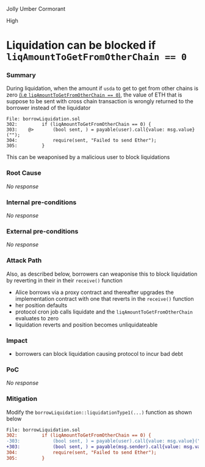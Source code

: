 Jolly Umber Cormorant

High

# Liquidation can be blocked if `liqAmountToGetFromOtherChain == 0`

### Summary

During liquidation, when the amount if `usda` to get to get from other chains is zero [(i.e `liqAmountToGetFromOtherChain == 0`)](https://github.com/sherlock-audit/2024-11-autonomint/blob/main/Blockchain/Blockchian/contracts/Core_logic/borrowLiquidation.sol#L302-L305), the value of ETH that is suppose to be sent with cross chain transaction is wrongly returned to the borrower instead of the liquidator

```solidity
File: borrowLiquidation.sol
302:         if (liqAmountToGetFromOtherChain == 0) {
303:    @>       (bool sent, ) = payable(user).call{value: msg.value}("");
304:             require(sent, "Failed to send Ether");
305:         }

```

This can be weaponised by a malicious user to block liquidations

### Root Cause

_No response_

### Internal pre-conditions

_No response_

### External pre-conditions

_No response_

### Attack Path

Also, as described below, borrowers can weaponise this to block liquidation by reverting in their in their `receive()` function

- Alice borrows via a proxy contract and thereafter upgrades the implementation contract with one that reverts in the `receive()` function
- her position defaults
- protocol cron job calls liquidate and the `liqAmountToGetFromOtherChain` evaluates to zero
- liquidation reverts and position becomes unliquidateable

### Impact

- borrowers can block liquidation causing protocol to incur bad debt

### PoC

_No response_

### Mitigation

Modify the `borrowLiquidation::liquidationType1(...)` function as shown below

```diff
File: borrowLiquidation.sol
302:         if (liqAmountToGetFromOtherChain == 0) {
-303:            (bool sent, ) = payable(user).call{value: msg.value}("");
+303:            (bool sent, ) = payable(msg.sender).call{value: msg.value}("");
304:             require(sent, "Failed to send Ether");
305:         }
```